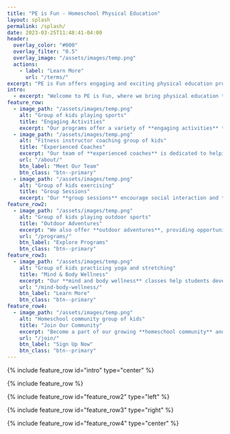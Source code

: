 ```yaml
---
title: "PE is Fun - Homeschool Physical Education"
layout: splash
permalink: /splash/
date: 2023-03-25T11:48:41-04:00
header:
  overlay_color: "#000"
  overlay_filter: "0.5"
  overlay_image: "/assets/images/temp.png"
  actions:
    - label: "Learn More"
      url: "/terms/"
excerpt: "PE is Fun offers engaging and exciting physical education programs for homeschool students in 1st through 10th grade. Help your child stay active and healthy with our tailored PE classes!"
intro: 
  - excerpt: "Welcome to PE is Fun, where we bring physical education to homeschool students. Our mission is to inspire a love for physical activity while teaching important life skills."
feature_row:
  - image_path: "/assets/images/temp.png"
    alt: "Group of kids playing sports"
    title: "Engaging Activities"
    excerpt: "Our programs offer a variety of **engaging activities** to suit the interests and abilities of every child, ensuring they have a blast while staying active."
  - image_path: "/assets/images/temp.png"
    alt: "Fitness instructor coaching group of kids"
    title: "Experienced Coaches"
    excerpt: "Our team of **experienced coaches** is dedicated to helping your child develop their physical skills and confidence in a safe and supportive environment."
    url: "/about/"
    btn_label: "Meet Our Team"
    btn_class: "btn--primary"
  - image_path: "/assets/images/temp.png"
    alt: "Group of kids exercising"
    title: "Group Sessions"
    excerpt: "Our **group sessions** encourage social interaction and teamwork, fostering friendships and a sense of community among homeschool students."
feature_row2:
  - image_path: "/assets/images/temp.png"
    alt: "Group of kids playing outdoor sports"
    title: "Outdoor Adventures"
    excerpt: "We also offer **outdoor adventures**, providing opportunities for homeschool students to explore nature, learn about the environment, and enjoy exciting sports."
    url: "/programs/"
    btn_label: "Explore Programs"
    btn_class: "btn--primary"
feature_row3:
  - image_path: "/assets/images/temp.png"
    alt: "Group of kids practicing yoga and stretching"
    title: "Mind & Body Wellness"
    excerpt: "Our **mind and body wellness** classes help students develop mindfulness, focus, and flexibility through practices like yoga and stretching."
    url: "/mind-body-wellness/"
    btn_label: "Learn More"
    btn_class: "btn--primary"
feature_row4:
  - image_path: "/assets/images/temp.png"
    alt: "Homeschool community group of kids"
    title: "Join Our Community"
    excerpt: "Become a part of our growing **homeschool community** and discover the joy of physical education with like-minded students and families."
    url: "/join/"
    btn_label: "Sign Up Now"
    btn_class: "btn--primary"
---
```


{% include feature_row id="intro" type="center" %}

{% include feature_row %}

{% include feature_row id="feature_row2" type="left" %}

{% include feature_row id="feature_row3" type="right" %}

{% include feature_row id="feature_row4" type="center" %}
